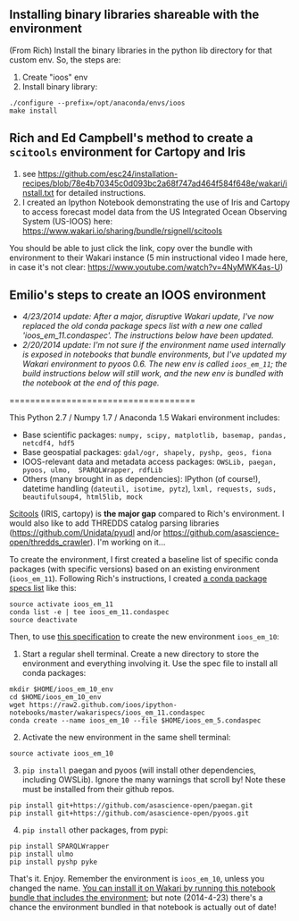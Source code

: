 ## Installing binary libraries shareable with the environment
(From Rich) Install the binary libraries in the python lib directory for that custom env. So, the steps are:

1. Create "ioos" env
2. Install binary library:

```
./configure --prefix=/opt/anaconda/envs/ioos
make install
```

## Rich and Ed Campbell's method to create a `scitools` environment for Cartopy and Iris
1. see https://github.com/esc24/installation-recipes/blob/78e4b70345c0d093bc2a68f747ad464f584f648e/wakari/install.txt for detailed instructions.
2. I created an Ipython Notebook demonstrating the use of Iris and Cartopy to access forecast model data from the US Integrated Ocean Observing System (US-IOOS) here:
https://www.wakari.io/sharing/bundle/rsignell/scitools

You should be able to just click the link, copy over the bundle with environment to their Wakari instance (5 min instructional video I made here, in case it's not clear: https://www.youtube.com/watch?v=4NyMWK4as-U)

## Emilio's steps to create an IOOS environment 
- *4/23/2014 update: After a major, disruptive Wakari update, I've now replaced the old conda package specs list with a new one called 'ioos_em_11.condaspec'. The instructions below have been updated.*
- *2/20/2014 update: I'm not sure if the environment name used internally is exposed in notebooks that bundle environments, but I've updated my Wakari environment to pyoos 0.6. The new env is called `ioos_em_11`; the build instructions below will still work, and the new env is bundled with the notebook at the end of this page.*

====================================


This Python 2.7 / Numpy 1.7 / Anaconda 1.5 Wakari environment includes:

- Base scientific packages: `numpy, scipy, matplotlib, basemap, pandas, netcdf4, hdf5`
- Base geospatial packages: `gdal/ogr, shapely, pyshp, geos, fiona`
- IOOS-relevant data and metadata access packages: `OWSLib, paegan, pyoos, ulmo,  SPARQLWrapper, rdfLib`
- Others (many brought in as dependencies): IPython (of course!), datetime handling (`dateutil, isotime, pytz`), `lxml, requests, suds, beautifulsoup4, html5lib, mock`

[Scitools](http://scitools.org.uk/) (IRIS, cartopy) is **the major gap** compared to Rich's environment. I would also like to add THREDDS catalog parsing libraries (https://github.com/Unidata/pyudl and/or https://github.com/asascience-open/thredds_crawler). I'm working on it...

To create the environment, I first created a baseline list of specific conda packages (with specific versions) based on an existing environment (`ioos_em_11`). Following Rich's instructions, I created [a conda package specs list](https://github.com/ioos/ipython-notebooks/blob/master/wakarispecs/ioos_em_11.condaspec) like this:
```
source activate ioos_em_11
conda list -e | tee ioos_em_11.condaspec
source deactivate
```
Then, to use [this specification](https://github.com/ioos/ipython-notebooks/blob/master/wakarispecs/ioos_em_11.condaspec) to create the new environment `ioos_em_10`:

1. Start a regular shell terminal. Create a new directory to store the environment and everything involving it. Use the spec file to install all conda packages:
```
mkdir $HOME/ioos_em_10_env
cd $HOME/ioos_em_10_env
wget https://raw2.github.com/ioos/ipython-notebooks/master/wakarispecs/ioos_em_11.condaspec
conda create --name ioos_em_10 --file $HOME/ioos_em_5.condaspec
```

2. Activate the new environment in the same shell terminal:
```
source activate ioos_em_10
```

3. `pip install` paegan and pyoos (will install other dependencies, including OWSLib). Ignore the many warnings that scroll by! Note these must be installed from their github repos.
```
pip install git+https://github.com/asascience-open/paegan.git
pip install git+https://github.com/asascience-open/pyoos.git
```

4. `pip install` other packages, from pypi:
```
pip install SPARQLWrapper
pip install ulmo
pip install pyshp pyke
```

That's it. Enjoy. Remember the environment is `ioos_em_10`, unless you changed the name. [You can install it on Wakari by running this notebook bundle that includes the environment](https://www.wakari.io/sharing/bundle/emayorga/pyoos_ioos_sos_demo1); but note (2014-4-23) there's a chance the environment bundled in that notebook is actually out of date!
